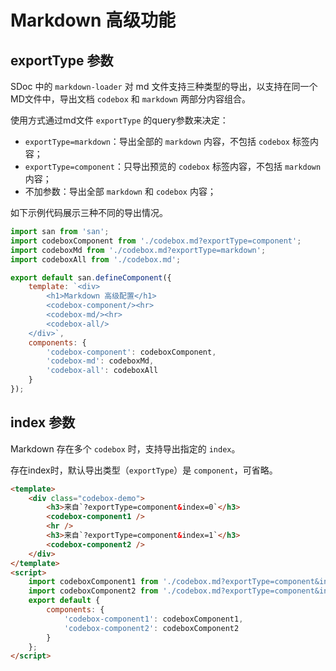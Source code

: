 # Markdown 高级功能

## exportType 参数
SDoc 中的 `markdown-loader` 对 md 文件支持三种类型的导出，以支持在同一个MD文件中，导出文档 `codebox` 和 `markdown` 两部分内容组合。

使用方式通过md文件 `exportType` 的query参数来决定：
- `exportType=markdown`：导出全部的 `markdown` 内容，不包括 `codebox` 标签内容；
- `exportType=component`：只导出预览的 `codebox` 标签内容，不包括 `markdown` 内容；
- 不加参数：导出全部 `markdown` 和 `codebox` 内容；

如下示例代码展示三种不同的导出情况。

```js
import san from 'san';
import codeboxComponent from './codebox.md?exportType=component';
import codeboxMd from './codebox.md?exportType=markdown';
import codeboxAll from './codebox.md';

export default san.defineComponent({
    template: `<div>
        <h1>Markdown 高级配置</h1>
        <codebox-component/><hr>
        <codebox-md/><hr>
        <codebox-all/>
    </div>`,
    components: {
        'codebox-component': codeboxComponent,
        'codebox-md': codeboxMd,
        'codebox-all': codeboxAll
    }
});
```

## index 参数

Markdown 存在多个 `codebox` 时，支持导出指定的 `index`。

存在index时，默认导出类型（`exportType`）是 `component`，可省略。

```html
<template>
    <div class="codebox-demo">
        <h3>来自`?exportType=component&index=0`</h3>
        <codebox-component1 />
        <hr />
        <h3>来自`?exportType=component&index=1`</h3>
        <codebox-component2 />
    </div>
</template>
<script>
    import codeboxComponent1 from './codebox.md?exportType=component&index=0';
    import codeboxComponent2 from './codebox.md?exportType=component&index=1';
    export default {
        components: {
            'codebox-component1': codeboxComponent1,
            'codebox-component2': codeboxComponent2
        }
    };
</script>
```